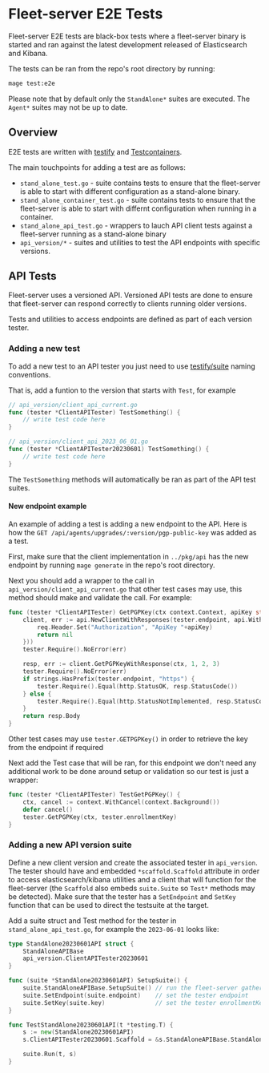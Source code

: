 # Fleet-server E2E Tests

Fleet-server E2E tests are black-box tests where a fleet-server binary is started and ran against the latest development released of Elasticsearch and Kibana.

The tests can be ran from the repo's root directory by running:
```bash
mage test:e2e
```

Please note that by default only the `StandAlone*` suites are executed.
The `Agent*` suites may not be up to date.

## Overview

E2E tests are written with [testify](https://pkg.go.dev/github.com/stretchr/testify) and [Testcontainers](https://pkg.go.dev/github.com/testcontainers/testcontainers-go).

The main touchpoints for adding a test are as follows:

- `stand_alone_test.go` - suite contains tests to ensure that the fleet-server is able to start with different configuration as a stand-alone binary.
- `stand_alone_container_test.go` - suite contains tests to ensure that the fleet-server is able to start with differnt configuration when running in a container.
- `stand_alone_api_test.go` - wrappers to lauch API client tests against a fleet-server running as a stand-alone binary
- `api_version/*` - suites and utilities to test the API endpoints with specific versions.

## API Tests

Fleet-server uses a versioned API.
Versioned API tests are done to ensure that fleet-server can respond correctly to clients running older versions.

Tests and utilities to access endpoints are defined as part of each version tester.

### Adding a new test

To add a new test to an API tester you just need to use [testify/suite](https://pkg.go.dev/github.com/stretchr/testify/suite) naming conventions.

That is, add a funtion to the version that starts with `Test`, for example

```go
// api_version/client_api_current.go
func (tester *ClientAPITester) TestSomething() {
    // write test code here
}

// api_version/client_api_2023_06_01.go
func (tester *ClientAPITester20230601) TestSomething() {
    // write test code here
}
```

The `TestSomething` methods will automatically be ran as part of the API test suites.

#### New endpoint example

An example of adding a test is adding a new endpoint to the API.
Here is how the `GET /api/agents/upgrades/:version/pgp-public-key` was added as a test.

First, make sure that the client implementation in `../pkg/api` has the new endpoint by running `mage generate` in the repo's root directory.

Next you should add a wrapper to the call in `api_version/client_api_current.go` that other test cases may use, this method should make and validate the call.
For example:

```go
func (tester *ClientAPITester) GetPGPKey(ctx context.Context, apiKey string) []byte {
	client, err := api.NewClientWithResponses(tester.endpoint, api.WithHTTPClient(tester.Client), api.WithRequestEditorFn(func(ctx context.Context, req *http.Request) error {
		req.Header.Set("Authorization", "ApiKey "+apiKey)
		return nil
	}))
	tester.Require().NoError(err)

	resp, err := client.GetPGPKeyWithResponse(ctx, 1, 2, 3)
	tester.Require().NoError(err)
	if strings.HasPrefix(tester.endpoint, "https") {
		tester.Require().Equal(http.StatusOK, resp.StatusCode())
	} else {
		tester.Require().Equal(http.StatusNotImplemented, resp.StatusCode())
	}
	return resp.Body
}
```

Other test cases may use `tester.GETPGPKey()` in order to retrieve the key from the endpoint if required

Next add the Test case that will be ran, for this endpoint we don't need any additional work to be done around setup or validation so our test is just a wrapper:

```go
func (tester *ClientAPITester) TestGetPGPKey() {
	ctx, cancel := context.WithCancel(context.Background())
	defer cancel()
	tester.GetPGPKey(ctx, tester.enrollmentKey)
}
```

### Adding a new API version suite

Define a new client version and create the associated tester in `api_version`.
The tester should have and embedded `*scaffold.Scaffold` attribute in order to access elasticsearch/kibana utilities and a client that will function for the fleet-server (the `Scaffold` also embeds `suite.Suite` so `Test*` methods may be detected).
Make sure that the tester has a `SetEndpoint` and `SetKey` function that can be used to direct the testsuite at the target.

Add a suite struct and Test method for the tester in `stand_alone_api_test.go`, for example the `2023-06-01` looks like:

```go
type StandAlone20230601API struct {
	StandAloneAPIBase
	api_version.ClientAPITester20230601
}

func (suite *StandAlone20230601API) SetupSuite() {
	suite.StandAloneAPIBase.SetupSuite() // run the fleet-server gather the endpoint and enrollment token
	suite.SetEndpoint(suite.endpoint)    // set the tester endpoint
	suite.SetKey(suite.key)              // set the tester enrollmentKey
}

func TestStandAlone20230601API(t *testing.T) {
	s := new(StandAlone20230601API)
	s.ClientAPITester20230601.Scaffold = &s.StandAloneAPIBase.StandAloneBase.Scaffold // make sure the tester uses the same references as the suite that is getting executed

	suite.Run(t, s)
}
```
